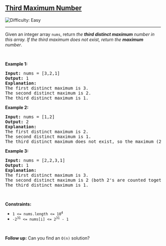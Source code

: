 <h2><a href="https://leetcode.com/problems/third-maximum-number">Third Maximum Number</a></h2> <img src='https://img.shields.io/badge/Difficulty-Easy-brightgreen' alt='Difficulty: Easy' /><hr><p>Given an integer array <code>nums</code>, return <em>the <strong>third distinct maximum</strong> number in this array. If the third maximum does not exist, return the <strong>maximum</strong> number</em>.</p>

<p>&nbsp;</p>
<p><strong class="example">Example 1:</strong></p>

<pre>
<strong>Input:</strong> nums = [3,2,1]
<strong>Output:</strong> 1
<strong>Explanation:</strong>
The first distinct maximum is 3.
The second distinct maximum is 2.
The third distinct maximum is 1.
</pre>

<p><strong class="example">Example 2:</strong></p>

<pre>
<strong>Input:</strong> nums = [1,2]
<strong>Output:</strong> 2
<strong>Explanation:</strong>
The first distinct maximum is 2.
The second distinct maximum is 1.
The third distinct maximum does not exist, so the maximum (2) is returned instead.
</pre>

<p><strong class="example">Example 3:</strong></p>

<pre>
<strong>Input:</strong> nums = [2,2,3,1]
<strong>Output:</strong> 1
<strong>Explanation:</strong>
The first distinct maximum is 3.
The second distinct maximum is 2 (both 2&#39;s are counted together since they have the same value).
The third distinct maximum is 1.
</pre>

<p>&nbsp;</p>
<p><strong>Constraints:</strong></p>

<ul>
	<li><code>1 &lt;= nums.length &lt;= 10<sup>4</sup></code></li>
	<li><code>-2<sup>31</sup> &lt;= nums[i] &lt;= 2<sup>31</sup> - 1</code></li>
</ul>

<p>&nbsp;</p>
<strong>Follow up:</strong> Can you find an <code>O(n)</code> solution?
